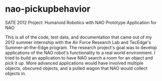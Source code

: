 nao-pickupbehavior
==============

SATE 2012 Project: Humanoid Robotics with NAO 
Prototype Application for NAO

This is all of the code, test data, and documentation that came out of my 2012 summer internship with the Air Force
Research Lab and TecEdge's Summer-at-the-Edge program.  The research project's goal was to develop applications
of the NAO robot's functionality to a real world environment. I tried to build an application to have NAO search a room for
an object and pick it up.  More advanced applications would have involved multiple objects, obscured objects, and a pulled
wagon that NAO would collect objects in.
